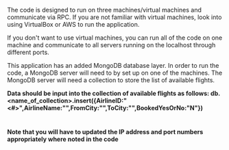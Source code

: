 The code is designed to run on three machines/virtual machines and communicate via RPC. If you are not familiar with virtual machines, look into using VirtualBox or AWS to run the application. 

If you don't want to use virtual machines, you can run all of the code on one machine and communicate to all servers running on the localhost through different ports.

This application has an added MongoDB database layer. In order to run the code, a MongoDB server will need to by set up on one of the machines. The MongoDB server will need a collection to store the list of available flights.
  
 **Data should be input into the collection of available flights as follows:
 db.<name_of_collection>.insert({AirlineID:"<#>",AirlineName:"<name>",FromCity:"<city>",ToCity:"<city>",BookedYesOrNo:"N"})**
  
 #
 **Note that you will have to updated the IP address and port numbers appropriately where noted in the code**
 #
